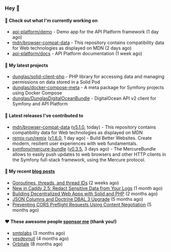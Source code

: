 ### Hey 👋

#### 👷 Check out what I'm currently working on

- [api-platform/demo](https://github.com/api-platform/demo) - Demo app for the API Platform framework (1 day ago)
- [mdn/browser-compat-data](https://github.com/mdn/browser-compat-data) - This repository contains compatibility data for Web technologies as displayed on MDN (2 days ago)
- [api-platform/docs](https://github.com/api-platform/docs) - API Platform documentation (1 week ago)

#### 🌱 My latest projects

- [dunglas/solid-client-php](https://github.com/dunglas/solid-client-php) - PHP library for accessing data and managing permissions on data stored in a Solid Pod
- [dunglas/docker-compose-meta](https://github.com/dunglas/docker-compose-meta) - A meta package for Symfony projects using Docker Compose
- [dunglas/DunglasDigitalOceanBundle](https://github.com/dunglas/DunglasDigitalOceanBundle) - DigitalOcean API v2 client for Symfony and API Platform

#### 🔭 Latest releases I've contributed to

- [mdn/browser-compat-data](https://github.com/mdn/browser-compat-data) ([v5.1.0](https://github.com/mdn/browser-compat-data/releases/tag/v5.1.0), today) - This repository contains compatibility data for Web technologies as displayed on MDN
- [remix-run/remix](https://github.com/remix-run/remix) ([v1.6.0](https://github.com/remix-run/remix/releases/tag/v1.6.0), 1 day ago) - Build Better Websites. Create modern, resilient user experiences with web fundamentals.
- [symfony/mercure-bundle](https://github.com/symfony/mercure-bundle) ([v0.3.5](https://github.com/symfony/mercure-bundle/releases/tag/v0.3.5), 3 days ago) - The MercureBundle allows to easily push updates to web browsers and other HTTP clients in the Symfony full-stack framework, using the Mercure protocol.

#### 📜 My recent [blog posts](https://dunglas.fr)

- [Goroutines, threads, and thread IDs](https://dunglas.fr/2022/05/goroutines-threads-and-thread-ids/) (2 weeks ago)
- [New in Caddy 2.5: Redact Sensitive Data from Your Logs](https://dunglas.fr/2022/04/caddy-logging-security-improvements/) (1 month ago)
- [Building Decentralized Web Apps with Solid and PHP](https://dunglas.fr/2022/04/building-decentralized-web-apps-with-solid-and-php/) (2 months ago)
- [JSON Columns and Doctrine DBAL 3 Upgrade](https://dunglas.fr/2022/01/json-columns-and-doctrine-dbal-3-upgrade/) (5 months ago)
- [Preventing CORS Preflight Requests Using Content Negotiation](https://dunglas.fr/2022/01/preventing-cors-preflight-requests-using-content-negotiation/) (5 months ago)

#### ❤️ These awesome people [sponsor me](https://github.com/sponsors/dunglas) (thank you!)

- [smtplabs](https://github.com/smtplabs) (3 months ago)
- [yesdevnull](https://github.com/yesdevnull) (4 months ago)
- [Orbitale](https://github.com/Orbitale) (8 months ago)
